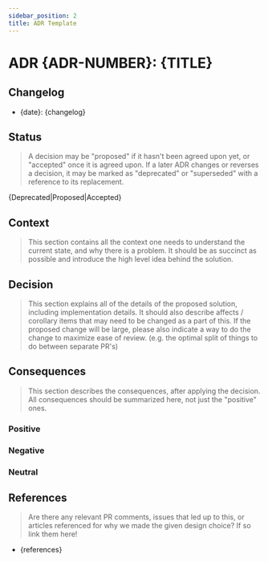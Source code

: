 ```yaml
---
sidebar_position: 2
title: ADR Template
---
```

# ADR \{ADR-NUMBER}: \{TITLE}

## Changelog
* \{date}: \{changelog}

## Status

> A decision may be "proposed" if it hasn't been agreed upon yet, or "accepted" once it is agreed upon. If a later ADR changes or reverses a decision, it may be marked as "deprecated" or "superseded" with a reference to its replacement.

\{Deprecated|Proposed|Accepted}

## Context

> This section contains all the context one needs to understand the current state, and why there is a problem. It should be as succinct as possible and introduce the high level idea behind the solution. 

## Decision

> This section explains all of the details of the proposed solution, including implementation details.
It should also describe affects / corollary items that may need to be changed as a part of this.
If the proposed change will be large, please also indicate a way to do the change to maximize ease of review.
(e.g. the optimal split of things to do between separate PR's)

## Consequences

> This section describes the consequences, after applying the decision. All consequences should be summarized here, not just the "positive" ones.

### Positive

### Negative

### Neutral

## References

> Are there any relevant PR comments, issues that led up to this, or articles referenced for why we made the given design choice? If so link them here!

* \{references}
